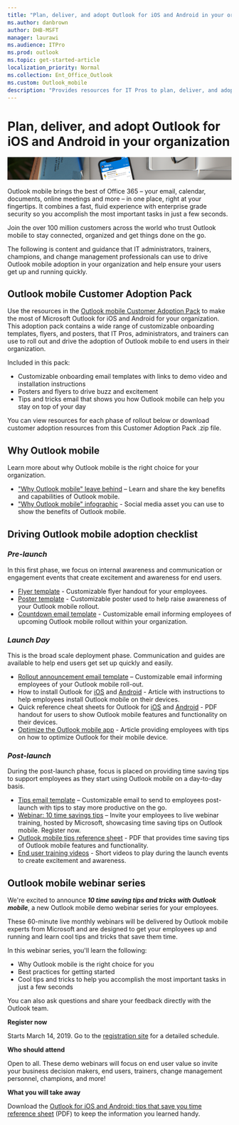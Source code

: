 ```yaml
---
title: "Plan, deliver, and adopt Outlook for iOS and Android in your organization"
ms.author: danbrown
author: DHB-MSFT
manager: laurawi
ms.audience: ITPro
ms.prod: outlook
ms.topic: get-started-article
localization_priority: Normal
ms.collection: Ent_Office_Outlook
ms.custom: Outlook_mobile
description: "Provides resources for IT Pros to plan, deliver, and adopt Outlook for iOS and Android in your organization"
---
```


# Plan, deliver, and adopt Outlook for iOS and Android in your organization

![Mobile phone on a desk showing Outlook for iOS and Android](media/banner.png)

Outlook mobile brings the best of Office 365 – your email, calendar, documents, online meetings and more – in one place, right at your fingertips. It combines a fast, fluid experience with enterprise grade security so you accomplish the most important tasks in just a few seconds.

Join the over 100 million customers across the world who trust Outlook mobile to stay connected, organized and get things done on the go.

The following is content and guidance that IT administrators, trainers, champions, and change management professionals can use to drive Outlook mobile adoption in your organization and help ensure your users get up and running quickly.  

## Outlook mobile Customer Adoption Pack

Use the resources in the [Outlook mobile Customer Adoption Pack](https://aka.ms/OutlookmobileCAP) to make the most of Microsoft Outlook for iOS and Android for your organization. This adoption pack contains a wide range of customizable onboarding templates, flyers, and posters, that IT Pros, administrators, and trainers can use to roll out and drive the adoption of Outlook mobile to end users in their organization.
 
Included in this pack:

- Customizable onboarding email templates with links to demo video and installation instructions
- Posters and flyers to drive buzz and excitement
- Tips and tricks email that shows you how Outlook mobile can help you stay on top of your day

You can view resources for each phase of rollout below or download customer adoption resources from this Customer Adoption Pack .zip file. 

## Why Outlook mobile

Learn more about why Outlook mobile is the right choice for your organization. 

- ["Why Outlook mobile" leave behind](media/why-outlook-mobile.pdf) – Learn and share the key benefits and capabilities of Outlook mobile. 
- ["Why Outlook mobile" infographic](media/outlook-mobile-infographic.pdf) - Social media asset you can use to show the benefits of Outlook mobile. 

## Driving Outlook mobile adoption checklist

### *Pre-launch*

In this first phase, we focus on internal awareness and communication or engagement events that create excitement and awareness for end users.

- [Flyer template](media/outlook-mobile-editable-flyer.docx) - Customizable flyer handout for your employees.
- [Poster template](media/outlook-mobile-editable-poster.docx) - Customizable poster used to help raise awareness of your Outlook mobile rollout.
- [Countdown email template](media/outlook-mobile-countdown-email.zip) - Customizable email informing employees of upcoming Outlook mobile rollout within your organization.

### *Launch Day*

This is the broad scale deployment phase. Communication and guides are available to help end users get set up quickly and easily.

- [Rollout announcement email template](media/outlook-mobile-rollout-announcement-email.zip) – Customizable email informing employees of your Outlook mobile roll-out.
- How to install Outlook for [iOS](https://support.office.com/article/b2de2161-cc1d-49ef-9ef9-81acd1c8e234) and [Android](https://support.office.com/article/886db551-8dfa-4fd5-b835-f8e532091872) - Article with instructions to help employees install Outlook mobile on their devices.
- Quick reference cheat sheets for Outlook for [iOS](https://aka.ms/iOSCheatSheet) and [Android](https://aka.ms/AndroidCheatSheet) - PDF handout for users to show Outlook mobile features and functionality on their devices.
- [Optimize the Outlook mobile app](https://aka.ms/OMoptimize) - Article providing employees with tips on how to optimize Outlook for their mobile device.

### *Post-launch*

During the post-launch phase, focus is placed on providing time saving tips to support employees as they start using Outlook mobile on a day-to-day basis.

- [Tips email template](media/outlook-mobile-tips-email.zip) – Customizable email to send to employees post-launch with tips to stay more productive on the go.
- [Webinar: 10 time savings tips](https://aka.ms/JoinOutlookmobile) – Invite your employees to live webinar training, hosted by Microsoft, showcasing time saving tips on Outlook mobile. Register now.
- [Outlook mobile tips reference sheet](https://aka.ms/OutlookmobileTips) - PDF that provides time saving tips of Outlook mobile features and functionality.
- [End user training videos](https://aka.ms/Omvideos) - Short videos to play during the launch events to create excitement and awareness.

## Outlook mobile webinar series

We're excited to announce ***10 time saving tips and tricks with Outlook mobile***, a new Outlook mobile demo webinar series for your employees.

These 60-minute live monthly webinars will be delivered by Outlook mobile experts from Microsoft and are designed to get your employees up and running and learn cool tips and tricks that save them time.

In this webinar series, you'll learn the following:
- Why Outlook mobile is the right choice for you
- Best practices for getting started
- Cool tips and tricks to help you accomplish the most important tasks in just a few seconds

You can also ask questions and share your feedback directly with the Outlook team.

**Register now** 

Starts March 14, 2019. Go to the [registration site](https://aka.ms/JoinOutlookmobile) for a detailed schedule.

**Who should attend**

Open to all. These demo webinars will focus on end user value so invite your business decision makers, end users, trainers, change management personnel, champions, and more!

**What you will take away**

Download the [Outlook for iOS and Android: tips that save you time reference sheet](media/outlook-mobile-time-saving-tips.pdf) (PDF) to keep the information you learned handy.
